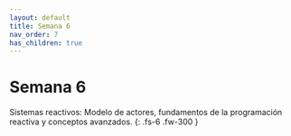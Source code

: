 ```yaml
---
layout: default
title: Semana 6
nav_order: 7
has_children: true
---
```


# Semana 6

Sistemas reactivos: Modelo de actores, fundamentos de la programación reactiva y conceptos avanzados.
{: .fs-6 .fw-300 }